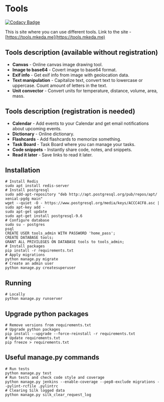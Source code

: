 Tools
======================

[![Codacy Badge](https://api.codacy.com/project/badge/Grade/b6e6d3bc93504b86bef179a500978a19)](https://app.codacy.com/manual/mikekeda/tools?utm_source=github.com&utm_medium=referral&utm_content=mikekeda/tools&utm_campaign=Badge_Grade_Settings)

This is site where you can use different tools.
Link to the site - [https://tools.mkeda.me](https://tools.mkeda.me)

Tools description (available without registration)
------------
-   **Canvas** - Online canvas image drawing tool.
-   **Image to base64** - Covert image to base64 format.
-   **Exif info** - Get exif info from image with geolocation data.
-   **Text manipulation** - Capitalize text, convert text to lowercase or uppercase. Count amount of letters in the text.
-   **Unit convector** - Convert units for temperature, distance, volume, area, mass.

Tools description (registration is needed)
------------
-   **Calendar** - Add events to your Calendar and get email notifications about upcoming events.
-   **Dictionary** - Online dictionary.
-   **Flashcards** - Add flashcards to memorize something.
-   **Task Board** - Task Board where you can manage your tasks.
-   **Code snippets** - Instantly share code, notes, and snippets.
-   **Read it later** - Save links to read it later.

Installation
------------
    # Install Redis
    sudo apt install redis-server
    # Install postgresql
    sudo add-apt-repository "deb http://apt.postgresql.org/pub/repos/apt/ xenial-pgdg main"
    wget --quiet -O - https://www.postgresql.org/media/keys/ACCC4CF8.asc | sudo apt-key add -
    sudo apt-get update
    sudo apt-get install postgresql-9.6
    # Configure database
    sudo su - postgres
    psql
    CREATE USER tools_admin WITH PASSWORD 'home_pass';
    CREATE DATABASE tools;
    GRANT ALL PRIVILEGES ON DATABASE tools to tools_admin;
    # Install packages
    pip install -r requirements.txt
    # Apply migrations
    python manage.py migrate
    # Create an admin user
    python manage.py createsuperuser

Running
-------
    # Locally
    python manage.py runserver

Upgrade python packages
-------
    # Remove versions from requirements.txt
    # Upgrade python packages
    pip install --upgrade --force-reinstall -r requirements.txt
    # Update requirements.txt
    pip freeze > requirements.txt

Useful manage.py commands
-------
    # Run tests
    python manage.py test
    # Run tests and check code style and coverage
    python manage.py jenkins --enable-coverage --pep8-exclude migrations --pylint-rcfile .pylintrc
    # Clearing Silk logged data
    python manage.py silk_clear_request_log
